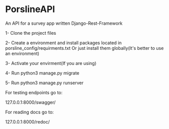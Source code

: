 # PorslineAPI
An API for a survey app written Django-Rest-Framework


1- Clone the project files

2- Create a environment and install packages located in porsline_config/requirments.txt Or just install them globally(It's better to use an environment)

3- Activate your envirment(If you are using)

4- Run python3 manage.py migrate

5- Run python3 manage.py runserver

For testing endpoints go to:

127.0.0.1:8000/swagger/

For reading docs go to:

127.0.0.1:8000/redoc/
